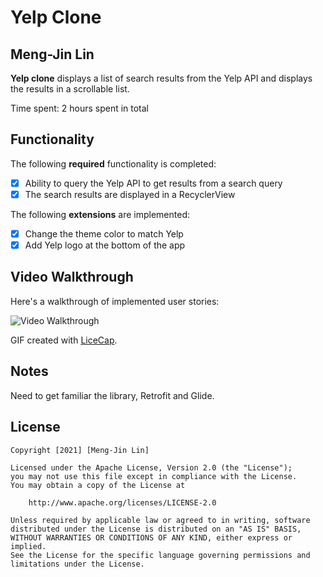 # Yelp Clone 

## Meng-Jin Lin

**Yelp clone** displays a list of search results from the Yelp API and displays the results in a scrollable list. 

Time spent: 2 hours spent in total

## Functionality 

The following **required** functionality is completed:

* [x] Ability to query the Yelp API to get results from a search query
* [x] The search results are displayed in a RecyclerView

The following **extensions** are implemented:

* [x] Change the theme color to match Yelp
* [x] Add Yelp logo at the bottom of the app

## Video Walkthrough

Here's a walkthrough of implemented user stories:

<img src='https://media.giphy.com/media/dfUBOZon9R3nt13H9e/giphy.gif' title='Video Walkthrough' width='' alt='Video Walkthrough' />

GIF created with [LiceCap](http://www.cockos.com/licecap/).

## Notes

Need to get familiar the library, Retrofit and Glide.

## License

    Copyright [2021] [Meng-Jin Lin]

    Licensed under the Apache License, Version 2.0 (the "License");
    you may not use this file except in compliance with the License.
    You may obtain a copy of the License at

        http://www.apache.org/licenses/LICENSE-2.0

    Unless required by applicable law or agreed to in writing, software
    distributed under the License is distributed on an "AS IS" BASIS,
    WITHOUT WARRANTIES OR CONDITIONS OF ANY KIND, either express or implied.
    See the License for the specific language governing permissions and
    limitations under the License.
